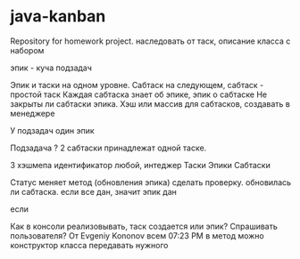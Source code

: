 # java-kanban
Repository for homework project.
наследовать от таск, описание класса с набором

эпик - куча подзадач

Эпик и таски на одном уровне.
Сабтаск на следующем, сабтаск - простой таск
Каждая сабтаска знает об эпике, эпик о сабтаске
Не закрыты ли сабтаски эпика.
Хэш или массив для сабтасков, создавать в менеджере

У подзадач один эпик

Подзадача ? 2 сабтаски принадлежат одной таске.


3 хэшмепа
идентификатор любой, интеджер
Таски
Эпики
Сабтаски

Статус меняет метод (обновления эпика)
сделать проверку. обновилась ли сабтаска.
если все дан, значит эпик дан

если


Как в консоли реализовывать, таск создается или эпик? Спрашивать пользователя?
От Evgeniy Kononov всем 07:23 PM
в метод можно конструктор класса передавать нужного
